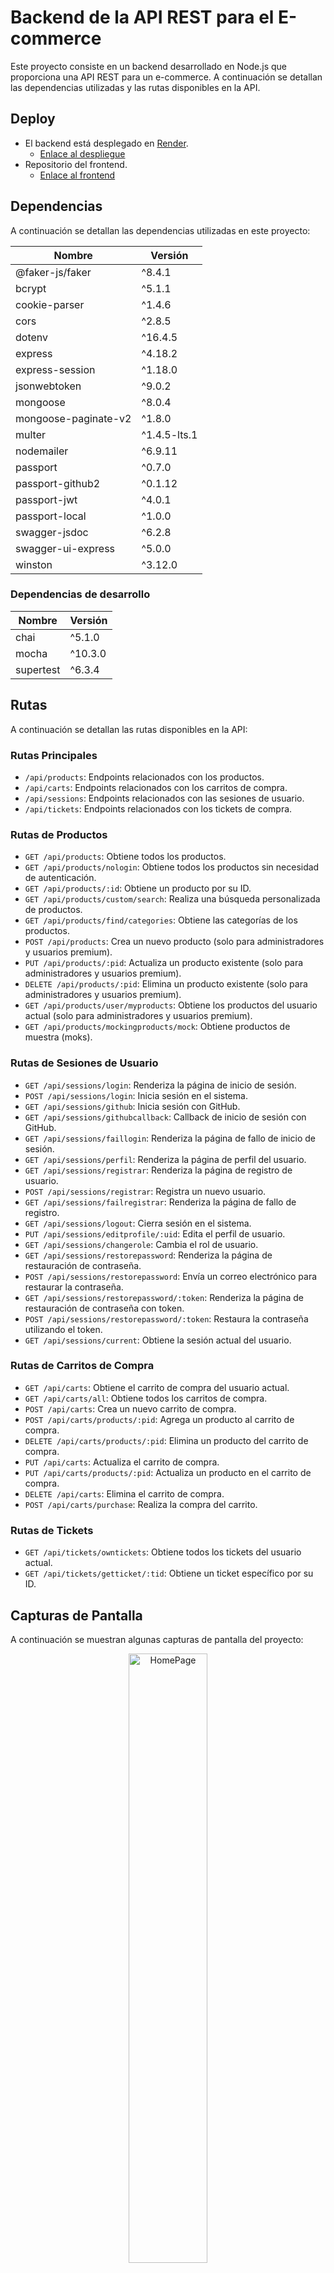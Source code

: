 # Backend de la API REST para el E-commerce

Este proyecto consiste en un backend desarrollado en Node.js que proporciona una API REST para un e-commerce. A continuación se detallan las dependencias utilizadas y las rutas disponibles en la API.

## Deploy

- El backend está desplegado en [Render](https://dashboard.render.com/).
  - [Enlace al despliegue](https://e-commerce-nodejs-2-4qw3.onrender.com/)
- Repositorio del frontend.
  - [Enlace al frontend](https://github.com/Micolash89/e-commerce-Coder-FrontEnd?tab=readme-ov-file)

## Dependencias

A continuación se detallan las dependencias utilizadas en este proyecto:

| Nombre               | Versión      |
| -------------------- | ------------ |
| @faker-js/faker      | ^8.4.1       |
| bcrypt               | ^5.1.1       |
| cookie-parser        | ^1.4.6       |
| cors                 | ^2.8.5       |
| dotenv               | ^16.4.5      |
| express              | ^4.18.2      |
| express-session      | ^1.18.0      |
| jsonwebtoken         | ^9.0.2       |
| mongoose             | ^8.0.4       |
| mongoose-paginate-v2 | ^1.8.0       |
| multer               | ^1.4.5-lts.1 |
| nodemailer           | ^6.9.11      |
| passport             | ^0.7.0       |
| passport-github2     | ^0.1.12      |
| passport-jwt         | ^4.0.1       |
| passport-local       | ^1.0.0       |
| swagger-jsdoc        | ^6.2.8       |
| swagger-ui-express   | ^5.0.0       |
| winston              | ^3.12.0      |

### Dependencias de desarrollo

| Nombre    | Versión |
| --------- | ------- |
| chai      | ^5.1.0  |
| mocha     | ^10.3.0 |
| supertest | ^6.3.4  |

## Rutas

A continuación se detallan las rutas disponibles en la API:

### Rutas Principales

- `/api/products`: Endpoints relacionados con los productos.
- `/api/carts`: Endpoints relacionados con los carritos de compra.
- `/api/sessions`: Endpoints relacionados con las sesiones de usuario.
- `/api/tickets`: Endpoints relacionados con los tickets de compra.

### Rutas de Productos

- `GET /api/products`: Obtiene todos los productos.
- `GET /api/products/nologin`: Obtiene todos los productos sin necesidad de autenticación.
- `GET /api/products/:id`: Obtiene un producto por su ID.
- `GET /api/products/custom/search`: Realiza una búsqueda personalizada de productos.
- `GET /api/products/find/categories`: Obtiene las categorías de los productos.
- `POST /api/products`: Crea un nuevo producto (solo para administradores y usuarios premium).
- `PUT /api/products/:pid`: Actualiza un producto existente (solo para administradores y usuarios premium).
- `DELETE /api/products/:pid`: Elimina un producto existente (solo para administradores y usuarios premium).
- `GET /api/products/user/myproducts`: Obtiene los productos del usuario actual (solo para administradores y usuarios premium).
- `GET /api/products/mockingproducts/mock`: Obtiene productos de muestra (moks).

### Rutas de Sesiones de Usuario

- `GET /api/sessions/login`: Renderiza la página de inicio de sesión.
- `POST /api/sessions/login`: Inicia sesión en el sistema.
- `GET /api/sessions/github`: Inicia sesión con GitHub.
- `GET /api/sessions/githubcallback`: Callback de inicio de sesión con GitHub.
- `GET /api/sessions/faillogin`: Renderiza la página de fallo de inicio de sesión.
- `GET /api/sessions/perfil`: Renderiza la página de perfil del usuario.
- `GET /api/sessions/registrar`: Renderiza la página de registro de usuario.
- `POST /api/sessions/registrar`: Registra un nuevo usuario.
- `GET /api/sessions/failregistrar`: Renderiza la página de fallo de registro.
- `GET /api/sessions/logout`: Cierra sesión en el sistema.
- `PUT /api/sessions/editprofile/:uid`: Edita el perfil de usuario.
- `GET /api/sessions/changerole`: Cambia el rol de usuario.
- `GET /api/sessions/restorepassword`: Renderiza la página de restauración de contraseña.
- `POST /api/sessions/restorepassword`: Envía un correo electrónico para restaurar la contraseña.
- `GET /api/sessions/restorepassword/:token`: Renderiza la página de restauración de contraseña con token.
- `POST /api/sessions/restorepassword/:token`: Restaura la contraseña utilizando el token.
- `GET /api/sessions/current`: Obtiene la sesión actual del usuario.

### Rutas de Carritos de Compra

- `GET /api/carts`: Obtiene el carrito de compra del usuario actual.
- `GET /api/carts/all`: Obtiene todos los carritos de compra.
- `POST /api/carts`: Crea un nuevo carrito de compra.
- `POST /api/carts/products/:pid`: Agrega un producto al carrito de compra.
- `DELETE /api/carts/products/:pid`: Elimina un producto del carrito de compra.
- `PUT /api/carts`: Actualiza el carrito de compra.
- `PUT /api/carts/products/:pid`: Actualiza un producto en el carrito de compra.
- `DELETE /api/carts`: Elimina el carrito de compra.
- `POST /api/carts/purchase`: Realiza la compra del carrito.

### Rutas de Tickets

- `GET /api/tickets/owntickets`: Obtiene todos los tickets del usuario actual.
- `GET /api/tickets/getticket/:tid`: Obtiene un ticket específico por su ID.

## Capturas de Pantalla

A continuación se muestran algunas capturas de pantalla del proyecto:

<p  align="center">
    <img src="https://i.imgur.com/72YK9wv." alt="HomePage" width=50% />
</p>

## Instrucciones de Ejecución

1. Clonar este repositorio.
2. Instalar las dependencias utilizando `npm install`.
3. Ejecutar el proyecto utilizando `npm run dev`.
